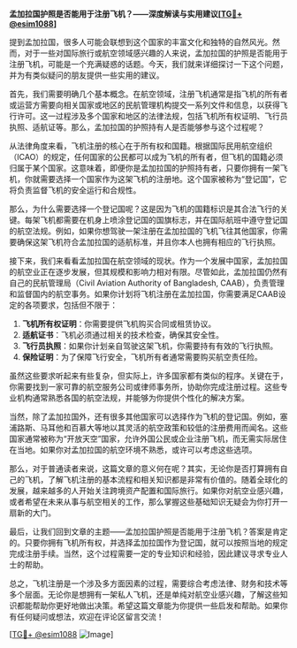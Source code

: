 **孟加拉国护照是否能用于注册飞机？——深度解读与实用建议[[TG💪+ @esim1088](https://t.me/s/esim1088)]**

提到孟加拉国，很多人可能会联想到这个国家的丰富文化和独特的自然风光。然而，对于一些对国际旅行或航空领域感兴趣的人来说，孟加拉国的护照是否能用于注册飞机，可能是一个充满疑惑的话题。今天，我们就来详细探讨一下这个问题，并为有类似疑问的朋友提供一些实用的建议。

首先，我们需要明确几个基本概念。在航空领域，注册飞机通常是指飞机的所有者或运营方需要向相关国家或地区的民航管理机构提交一系列文件和信息，以获得飞行许可。这一过程涉及多个国家和地区的法律法规，包括飞机所有权证明、飞行员执照、适航证等。那么，孟加拉国的护照持有人是否能够参与这个过程呢？

从法律角度来看，飞机注册的核心在于所有权和国籍。根据国际民用航空组织（ICAO）的规定，任何国家的公民都可以成为飞机的所有者，但飞机的国籍必须归属于某个国家。这意味着，即便你是孟加拉国的护照持有者，只要你拥有一架飞机，你就需要选择一个国家作为这架飞机的注册地。这个国家被称为“登记国”，它将负责监督飞机的安全运行和合规性。

那么，为什么需要选择一个登记国呢？这是因为飞机的国籍标识是其合法飞行的关键。每架飞机都需要在机身上喷涂登记国的国旗标志，并在国际航班中遵守登记国的航空法规。例如，如果你想驾驶一架注册在孟加拉国的飞机飞往其他国家，你需要确保这架飞机符合孟加拉国的适航标准，并且你本人也拥有相应的飞行执照。

接下来，我们来看看孟加拉国在航空领域的现状。作为一个发展中国家，孟加拉国的航空业正在逐步发展，但其规模和影响力相对有限。尽管如此，孟加拉国仍然有自己的民航管理局（Civil Aviation Authority of Bangladesh, CAAB），负责管理和监督国内的航空事务。如果你计划将飞机注册在孟加拉国，你需要满足CAAB设定的各项要求，包括但不限于：

1. **飞机所有权证明**：你需要提供飞机购买合同或租赁协议。
2. **适航证书**：飞机必须通过相关的技术检查，确保其安全性。
3. **飞行员执照**：如果你计划亲自驾驶这架飞机，你需要持有有效的飞行执照。
4. **保险证明**：为了保障飞行安全，飞机所有者通常需要购买航空责任险。

虽然这些要求听起来有些复杂，但实际上，许多国家都有类似的程序。关键在于，你需要找到一家可靠的航空服务公司或律师事务所，协助你完成注册过程。这些专业机构通常熟悉各国的航空法规，并能够为你提供个性化的解决方案。

当然，除了孟加拉国外，还有很多其他国家可以选择作为飞机的登记国。例如，塞浦路斯、马耳他和百慕大等地以其灵活的航空政策和较低的注册费用而闻名。这些国家通常被称为“开放天空”国家，允许外国公民或企业注册飞机，而无需实际居住在当地。如果你对孟加拉国的航空环境不熟悉，或许可以考虑这些选项。

那么，对于普通读者来说，这篇文章的意义何在呢？其实，无论你是否打算拥有自己的飞机，了解飞机注册的基本流程和相关知识都是非常有价值的。随着全球化的发展，越来越多的人开始关注跨境资产配置和国际旅行。如果你对航空业感兴趣，或者希望在未来从事与航空相关的工作，那么掌握这些基础知识无疑会为你打开一扇新的大门。

最后，让我们回到文章的主题——孟加拉国护照是否能用于注册飞机？答案是肯定的。只要你拥有飞机所有权，并选择孟加拉国作为登记国，就可以按照当地的规定完成注册手续。当然，这个过程需要一定的专业知识和经验，因此建议寻求专业人士的帮助。

总之，飞机注册是一个涉及多方面因素的过程，需要综合考虑法律、财务和技术等多个层面。无论你是想拥有一架私人飞机，还是单纯对航空业感兴趣，了解这些知识都能帮助你更好地做出决策。希望这篇文章能为你提供一些启发和帮助。如果你有任何疑问或想法，欢迎在评论区留言交流！

[[TG💪+ @esim1088](https://t.me/s/esim1088) ![Image](https://i.postimg.cc/4NQfJmqS/Snipaste-2025-05-13-00-14-12.png)]